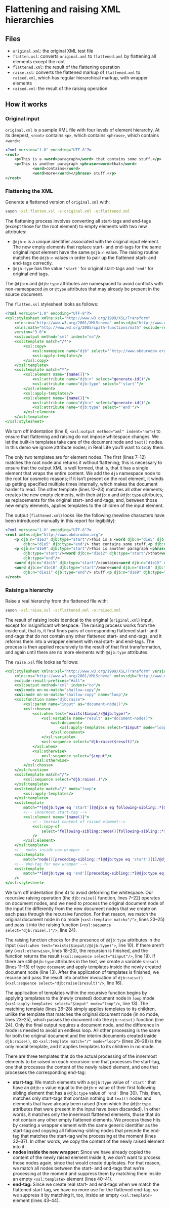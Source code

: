 # Flattening and raising XML hierarchies

## Files

* `original.xml`: the original XML test file
* `flatten.xsl`: converts `original.xml` to `flattened.xml` by flattening all elements except the root
* `flattened.xml`: the result of the flattening operation
* `raise.xsl`: converts the flattened markup of `flattened.xml` to `raised.xml`, which has regular hierarchical markup, with wrapper elements
* `raised.xml`: the result of the raising operation

## How it works

### Original input

`original.xml` is a sample XML file with four levels of element hierarchy. At its deepest, `<root>` contains `<p>`, which contains `<phrase>`, which contains `<word>`:

```xml
<?xml version="1.0" encoding="UTF-8"?>
<root>
    <p>This is a <word>paragraph</word> that contains some stuff.</p>
    <p>This is another paragraph <phrase><word>that</word>
            <word>contains</word>
            <word>more</word></phrase> stuff.</p>
</root>
```

### Flattening the XML

Generate a flattened version of `original.xml` with:

```bash
saxon -xsl:flatten.xsl -s:original.xml -o:flattened.xml
```

The flattening process involves converting all start-tags and end-tags (except those for the root element) to empty elements with two new attributes:

* `@djb:n` is a unique identifier associated with the original input element. The new empty elements that replace start- and end-tags for the same original input element have the same `@djb:n` value. The raising routine matches the `@djb:n` values in order to pair up the flattened start- and end-tags correctly.
* `@djb:type` has the value `'start'` for original start-tags and `'end'` for original end tags. 

The `@djb:n` and `@djb:type` attributes are namespaced to avoid conflicts with non-namespaced `@n` or `@type` attributes that may already be present in the source document.

The `flatten.xsl` stylesheet looks as follows:

```xslt
<?xml version="1.0" encoding="UTF-8"?>
<xsl:stylesheet xmlns:xsl="http://www.w3.org/1999/XSL/Transform"
    xmlns:xs="http://www.w3.org/2001/XMLSchema" xmlns:djb="http://www.obdurodon.org"
    xmlns:math="http://www.w3.org/2005/xpath-functions/math" exclude-result-prefixes="#all"
    version="3.0">
    <xsl:output method="xml" indent="no"/>
    <xsl:template match="/*">
        <xsl:copy>
            <xsl:namespace name="djb" select="'http://www.obdurodon.org'"/>
            <xsl:apply-templates/>
        </xsl:copy>
    </xsl:template>
    <xsl:template match="*">
        <xsl:element name="{name()}">
            <xsl:attribute name="djb:n" select="generate-id()"/>
            <xsl:attribute name="djb:type" select="'start'"/>
        </xsl:element>
        <xsl:apply-templates/>
        <xsl:element name="{name()}">
            <xsl:attribute name="djb:n" select="generate-id()"/>
            <xsl:attribute name="djb:type" select="'end'"/>
        </xsl:element>
    </xsl:template>
</xsl:stylesheet>
```

We turn off indentation (line 6, `<xsl:output method="xml" indent="no">`) to ensure that flattening and raising do not impose whitespace changes. We let the built-in templates take care of the document node and `text()` nodes. In this demo we ignore attribute nodes; in Real Life you’ll want to copy them. 

The only two templates are for element nodes. The first (lines 7–12) matches the root node and returns it without flattening; this is necessary to ensure that the output XML is well formed, that is, that it has a single element that wraps the entire content. We add the `djb` namespace node to the root for cosmetic reasons; if it isn’t present on the root element, it winds up getting specified multiple times internally, which makes the document harder to read. The other template (lines 12–23) matches all other elements; creates the new empty elements, with their `@djb:n` and `@djb:type` attributes, as replacements for the original start- and end-tags; and, between those new empty elements, applies templates to the children of the input element.

The output (`flattened.xml`) looks like the following (newline characters have been introduced manually in this report for legibility):

```xml
<?xml version="1.0" encoding="UTF-8"?>
<root xmlns:djb="http://www.obdurodon.org">
    <p djb:n="d1e3" djb:type="start"/>This is a <word djb:n="d1e5" djb:type="start"/>paragraph<word
        djb:n="d1e5" djb:type="end"/> that contains some stuff.<p djb:n="d1e3" djb:type="end"/>
    <p djb:n="d1e9" djb:type="start"/>This is another paragraph <phrase djb:n="d1e11"
        djb:type="start"/><word djb:n="d1e12" djb:type="start"/>that<word djb:n="d1e12"
        djb:type="end"/>
    <word djb:n="d1e15" djb:type="start"/>contains<word djb:n="d1e15" djb:type="end"/>
    <word djb:n="d1e18" djb:type="start"/>more<word djb:n="d1e18" djb:type="end"/><phrase
        djb:n="d1e11" djb:type="end"/> stuff.<p djb:n="d1e9" djb:type="end"/>
</root>
```

### Raising a hierarchy

Raise a real hierarchy from the flattened file with:

```bash
saxon -xsl:raise.xsl -s:flattened.xml -o:raised.xml
```

The result of raising looks identical to the original (`original.xml`) input, except for insignificant whitespace. The raising process works from the inside out, that is, it first finds pairs of corresponding flattened start- and end-tags that do not contain any other flattened start- and end-tags, and it reforms them into a wrapper element with real start- and end-tags. The process is then applied recursively to the result of that first transformation, and again until there are no more elements with `@djb:type` attributes.

The `raise.xsl` file looks as follows:

```xslt
<xsl:stylesheet xmlns:xsl="http://www.w3.org/1999/XSL/Transform" version="3.0"
    xmlns:xs="http://www.w3.org/2001/XMLSchema" xmlns:djb="http://www.obdurodon.org"
    exclude-result-prefixes="#all">
    <xsl:output method="xml" indent="no"/>
    <xsl:mode on-no-match="shallow-copy"/>
    <xsl:mode on-no-match="shallow-copy" name="loop"/>
    <xsl:function name="djb:raise">
        <xsl:param name="input" as="document-node()"/>
        <xsl:choose>
            <xsl:when test="exists($input//@djb:type)">
                <xsl:variable name="result" as="document-node()">
                    <xsl:document>
                        <xsl:apply-templates select="$input" mode="loop"/>
                    </xsl:document>
                </xsl:variable>
                <xsl:sequence select="djb:raise($result)"/>
            </xsl:when>
            <xsl:otherwise>
                <xsl:sequence select="$input"/>
            </xsl:otherwise>
        </xsl:choose>
    </xsl:function>
    <xsl:template match="/">
        <xsl:sequence select="djb:raise(.)"/>
    </xsl:template>
    <xsl:template match="/" mode="loop">
        <xsl:apply-templates/>
    </xsl:template>
    <xsl:template
        match="*[@djb:type eq 'start'][@djb:n eq following-sibling::*[@djb:type eq 'end'][1]/@djb:n]">
        <!-- innermost start-tag -->
        <xsl:element name="{name()}">
            <!-- textual content of raised element-->
            <xsl:copy-of
                select="following-sibling::node()[following-sibling::*[@djb:n eq current()/@djb:n]]"
            />
        </xsl:element>
    </xsl:template>
    <!-- nodes inside new wrapper -->
    <xsl:template
        match="node()[preceding-sibling::*[@djb:type eq 'start'][1]/@djb:n eq following-sibling::*[@djb:type eq 'end'][1]/@djb:n]"/>
    <!-- end-tag for new wrapper -->
    <xsl:template
        match="*[@djb:type eq 'end'][preceding-sibling::*[@djb:type eq 'start'][1]/@djb:n eq current()/@djb:n]"
    />
</xsl:stylesheet>
```

We turn off indentation (line 4) to avoid deforming the whitespace. Our recursive raising operation (the `djb:raise()` function, lines 7–22) operates on document nodes, and we need to process the original document node of the input file differently from the new document nodes that we create on each pass through the recursive function. For that reason, we match the original document node in no mode (`<xsl:template match="/">`, lines 23–25) and pass it into the raising function (`<xsl:sequence select="djb:raise(.)"/>`, line 24).

The raising function checks for the presence of `@djb:type` attributes in the input (`<xsl:when test="exists($input//@djb:type)">`, line 10). If there aren’t any (`<xsl:otherwise>`, lines 18–20), the recursion is finished, and the function returns the result (`<xsl:sequence select="$input"/>`, line 19). If there are still `@djb:type` attributes in the text, we create a variable `$result` (lines 11–15) of type `document` and apply templates inside the newly created document node (line 13). After the application of templates is finished, we recurse and pass the result into another invocation of `djb:raise()` (`<xsl:sequence select="djb:raise($result)"/>`, line 16).

The application of templates within the recursive function begins by applying templates to the (newly created) document node in `loop` mode (`<xsl:apply-templates select="$input" mode="loop"/>`, line 13). The matching template (lines 26–28) simply applies templates to its children, unlike the template that matches the original document node (in no mode, lines 23–25), which passes the document into the `djb:raise()` function (line 24). Only the final output requires a document node, and the difference in mode is needed to avoid an endless loop. All other processing is the same for both the original document and the interim documents created inside `djb:raise()`, so `<xsl:template match="/" mode="loop">` (lines 26–28) is the only modal template, and it applies templates to its children in no mode.

There are three templates that do the actual processing of the innermost elements to be raised on each recursion: one that processes the start-tag, one that processes the content of the newly raised element, and one that processes the corresponding end-tag:

* **start-tag:** We match elements with a `@djb:type` value of `'start'` that have an `@djb:n` value equal to the `@djb:n` value of their first following sibling element that has a `@djb:type` value of `'end'` (line 30). This, then, matches only start-tags that contain nothing but `text()` nodes and elements that have already been raised (from which the `@djb:type` attributes that were present in the input have been discarded). In other words, it matches only the innermost flattened elements, those that do not contain any other empty flattened elements. We process these hits by creating a wrapper element with the same generic identifier as the start-tag and copying all following-sibling nodes that precede the end-tag that matches the start-tag we’re processing at the moment (lines 32–37). In other words, we copy the content of the newly raised element into it.
* **nodes inside the new wrapper:** Since we have already copied the content of the newly raised element inside it, we don’t want to process those nodes again, since that would create duplicates. For that reason, we match all nodes between the start- and end-tags that we’re processing at the moment and suppress them by matching them inside an empty `<xsl:template>` element (lines 40–41).
* **end-tag:** Since we create real start- and end-tags when we match the flattened start-tag, we have no more use for the flattened end-tag, so we suppress it by matching it, too, inside an empty `<xsl:template>` element (lines 43–44).
